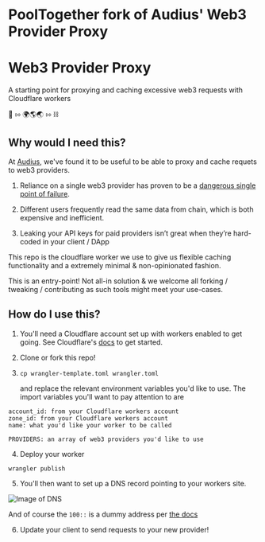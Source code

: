 # PoolTogether fork of Audius' Web3 Provider Proxy

# Web3 Provider Proxy

A starting point for proxying and caching excessive web3 requests with Cloudflare workers

🙋 ⇰ 🌍🌎🌏 ⇰ ⛓

## Why would I need this?

At [Audius](https://audius.co), we've found it to be useful to be able to proxy and cache requets to web3 providers.

1) Reliance on a single web3 provider has proven to be a [dangerous single point of failure](https://thedefiant.io/an-infrastructure-outage-temporarily-broke-defi/).

2) Different users frequently read the same data from chain, which is both expensive and inefficient.

3) Leaking your API keys for paid providers isn’t great when they’re hard-coded in your client / DApp


This repo is the cloudflare worker we use to give us flexible caching functionality and a extremely minimal & non-opinionated fashion.

This is an entry-point! Not all-in solution & we welcome all forking / tweaking / contributing as such tools might meet your use-cases.

## How do I use this?

1. You'll need a Cloudflare account set up with workers enabled to get going. See Cloudflare's [docs](https://developers.cloudflare.com/workers/) to get started.

2. Clone or fork this repo!

3. `cp wrangler-template.toml wrangler.toml`
   
   and replace the relevant environment variables you'd like to use. The import variables you'll want to pay attention to are

```
account_id: from your Cloudflare workers account
zone_id: from your Cloudflare workers account
name: what you'd like your worker to be called

PROVIDERS: an array of web3 providers you'd like to use
```

4. Deploy your worker

```
wrangler publish
```

5. You'll then want to set up a DNS record pointing to your workers site.

![Image of DNS](https://user-images.githubusercontent.com/2731362/99107939-73ecf600-259b-11eb-999c-fb1041215874.png)

And of course the `100::` is a dummy address per [the docs](https://developers.cloudflare.com/workers/learning/getting-started#optional-configure-for-deploying-to-a-registered-domain)

6. Update your client to send requests to your new provider!

  